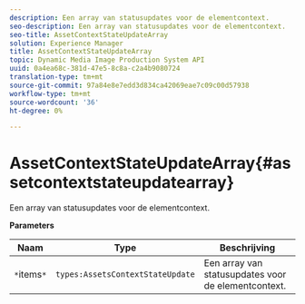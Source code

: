 ```yaml
---
description: Een array van statusupdates voor de elementcontext.
seo-description: Een array van statusupdates voor de elementcontext.
seo-title: AssetContextStateUpdateArray
solution: Experience Manager
title: AssetContextStateUpdateArray
topic: Dynamic Media Image Production System API
uuid: 0a4ea68c-381d-47e5-8c8a-c2a4b9080724
translation-type: tm+mt
source-git-commit: 97a84e8e7edd3d834ca42069eae7c09c00d57938
workflow-type: tm+mt
source-wordcount: '36'
ht-degree: 0%

---
```



# AssetContextStateUpdateArray{#assetcontextstateupdatearray}

Een array van statusupdates voor de elementcontext.

**Parameters**

| Naam | Type | Beschrijving |
|---|---|---|
| `*`items`*` | `types:AssetsContextStateUpdate` | Een array van statusupdates voor de elementcontext. |

